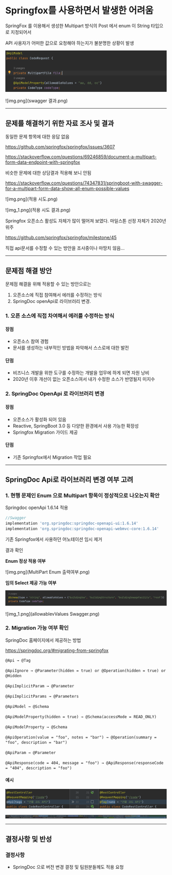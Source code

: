 # Springfox를 사용하면서 발생한 어려움

SpringFox 를 이용해서 생성한 Multipart 방식의 Post 에서 enum 이 String 타입으로 지정되어서

API 사용자가 어떠한 값으로 요청해야 하는지가 불분명한 상황이 발생

![img.png](ModelAttribute.png)

![img.png](swagger 결과.png)

---
## 문제를 해결하기 위한 자료 조사 및 결과

동일한 문제 항목에 대한 응답 없음

https://github.com/springfox/springfox/issues/3607

https://stackoverflow.com/questions/69246859/document-a-multipart-form-data-endpoint-with-springfox

비슷한 문제에 대한 상담결과 적용해 보니 안됨

https://stackoverflow.com/questions/74347831/springboot-with-swagger-for-a-multipart-form-data-show-all-enum-possible-values

![img.png](적용 시도.png)

![img_1.png](적용 시도 결과.png)

Springfox 오픈소스 활성도 자체가 많이 떨어져 보였다. 마일스톤 선정 자체가 2020년 위주

https://github.com/springfox/springfox/milestone/45

직접 api문서를 수정할 수 있는 방안을 조사중이나 마땅치 않음...


---

## 문제점 해결 방안
문제점 해결을 위해 적용할 수 있는 방안으로는

1. 오픈소스에 직접 참여해서 에러를 수정하는 방식
2. SpringDoc openApi로 라이브러리 변경.

### 1. 오픈 소스에 직접 차여해서 에러를 수정하는 방식
#### 장점
* 오픈소스 참여 경험
* 문서를 생성하는 내부적인 방법을 파악해서 스스로에 대한 발전

#### 단점
* 비즈니스 개발을 위한 도구를 수정하는 개발을 업무에 하게 되면 자원 낭비
* 2020년 이후 개선이 없는 오픈소스여서 내가 수정한 소스가 반영될지 미지수

### 2. SpringDoc OpenApi 로 라이브러리 변경
#### 장점
* 오픈소스가 활성화 되어 있음
* Reactive, SpringBoot 3.0 등 다양한 환경에서 사용 가능한 확장성
* Springfox Migration 가이드 제공
#### 단점
* 기존 Springfox에서 Migration 작업 필요


---
## SpringDoc Api로 라이브러리 변경 여부 고려 
### 1. 현행 문제인 Enum 으로 Multipart 항목이 정상적으로 나오는지 확안
Springdoc openApi 1.6.14 적용

```groovy
//Swagger
implementation 'org.springdoc:springdoc-openapi-ui:1.6.14'
implementation 'org.springdoc:springdoc-openapi-webmvc-core:1.6.14'
```

기존 Springfox에서 사용하던 어노테이션 임시 제거

결과 확인

**Enum 정상 적용 여부**

![img.png](MultiPart Enum 출력여부.png)

**임의 Select 제공 가능 여부**

![img.png](allwableValues.png)

![img_1.png](allowablevValues Swagger.png)

### 2. Migration 가능 여부 확인
SpringDoc 홈페이지에서 제공하는 방법

https://springdoc.org/#migrating-from-springfox
```
@Api → @Tag

@ApiIgnore → @Parameter(hidden = true) or @Operation(hidden = true) or @Hidden

@ApiImplicitParam → @Parameter

@ApiImplicitParams → @Parameters

@ApiModel → @Schema

@ApiModelProperty(hidden = true) → @Schema(accessMode = READ_ONLY)

@ApiModelProperty → @Schema

@ApiOperation(value = "foo", notes = "bar") → @Operation(summary = "foo", description = "bar")

@ApiParam → @Parameter

@ApiResponse(code = 404, message = "foo") → @ApiResponse(responseCode = "404", description = "foo")
```

#### 예시

![img_2.png](img_2.png)

![img_3.png](img_3.png)

---
## 결정사항 및 반성
### 결정사항
* SpringDoc 으로 버전 변경 결정 및 팀원분들께도 적용 요청






